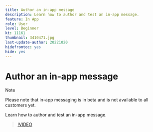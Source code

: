 ```yaml
---
title: Author an in-app message
description: Learn how to author and test an in-app message.
feature: In App
role: User
level: Beginner
kt: 11161
thumbnail: 3410471.jpg
last-update-author: 20221020
hidefromtoc: yes
hide: yes
---
```

# Author an in-app message

>[!NOTE]
> 
> Please note that in-app messaging is in beta and is not available to all customers yet.
>

Learn how to author and test an in-app message.

>[!VIDEO](https://video.tv.adobe.com/v/3410471?quality=12&learn=on)
